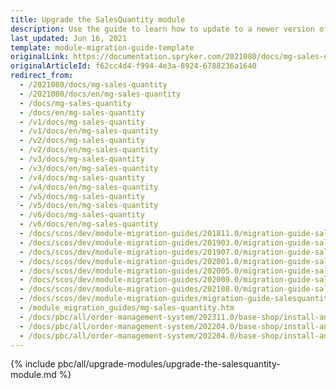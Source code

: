 ```yaml
---
title: Upgrade the SalesQuantity module
description: Use the guide to learn how to update to a newer version of the SalesQuantity module for your Spryker Cloud Commerce OS project.
last_updated: Jun 16, 2021
template: module-migration-guide-template
originalLink: https://documentation.spryker.com/2021080/docs/mg-sales-quantity
originalArticleId: f62cc4d4-f994-4e3a-8924-6788236a1640
redirect_from:
  - /2021080/docs/mg-sales-quantity
  - /2021080/docs/en/mg-sales-quantity
  - /docs/mg-sales-quantity
  - /docs/en/mg-sales-quantity
  - /v1/docs/mg-sales-quantity
  - /v1/docs/en/mg-sales-quantity
  - /v2/docs/mg-sales-quantity
  - /v2/docs/en/mg-sales-quantity
  - /v3/docs/mg-sales-quantity
  - /v3/docs/en/mg-sales-quantity
  - /v4/docs/mg-sales-quantity
  - /v4/docs/en/mg-sales-quantity
  - /v5/docs/mg-sales-quantity
  - /v5/docs/en/mg-sales-quantity
  - /v6/docs/mg-sales-quantity
  - /v6/docs/en/mg-sales-quantity
  - /docs/scos/dev/module-migration-guides/201811.0/migration-guide-salesquantity.html
  - /docs/scos/dev/module-migration-guides/201903.0/migration-guide-salesquantity.html
  - /docs/scos/dev/module-migration-guides/201907.0/migration-guide-salesquantity.html
  - /docs/scos/dev/module-migration-guides/202001.0/migration-guide-salesquantity.html
  - /docs/scos/dev/module-migration-guides/202005.0/migration-guide-salesquantity.html
  - /docs/scos/dev/module-migration-guides/202009.0/migration-guide-salesquantity.html
  - /docs/scos/dev/module-migration-guides/202108.0/migration-guide-salesquantity.html
  - /docs/scos/dev/module-migration-guides/migration-guide-salesquantity.html
  - /module_migration_guides/mg-sales-quantity.htm
  - /docs/pbc/all/order-management-system/202311.0/base-shop/install-and-update/upgrade-modules/upgrade-the-salesquantity-module.html
  - /docs/pbc/all/order-management-system/202204.0/base-shop/install-and-upgrade/upgrade-modules/upgrade-the-salesquantity-module.html
  - /docs/pbc/all/order-management-system/202204.0/base-shop/install-and-upgrade/upgrade-modules/upgrade-the-salesquantity-module.html
---
```


{% include pbc/all/upgrade-modules/upgrade-the-salesquantity-module.md %} <!-- To edit, see /_includes/pbc/all/upgrade-modules/upgrade-the-salesquantity-module.md -->
